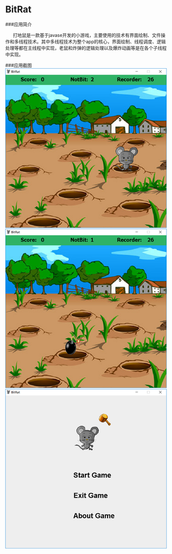 # BitRat
###应用简介  

&nbsp;&nbsp;&nbsp;&nbsp;&nbsp;&nbsp;打地鼠是一款基于javase开发的小游戏，主要使用的技术有界面绘制、文件操作和多线程技术。其中多线程技术为整个app的核心，界面绘制、线程调度、逻辑处理等都在主线程中实现，老鼠和炸弹的逻辑处理以及爆炸动画等是在各个子线程中实现。  

###应用截图   
![](https://github.com/vincent0929/BitRat/blob/master/image/1.png)
![](https://github.com/vincent0929/BitRat/blob/master/image/2.png)
![](https://github.com/vincent0929/BitRat/blob/master/image/3.png)
